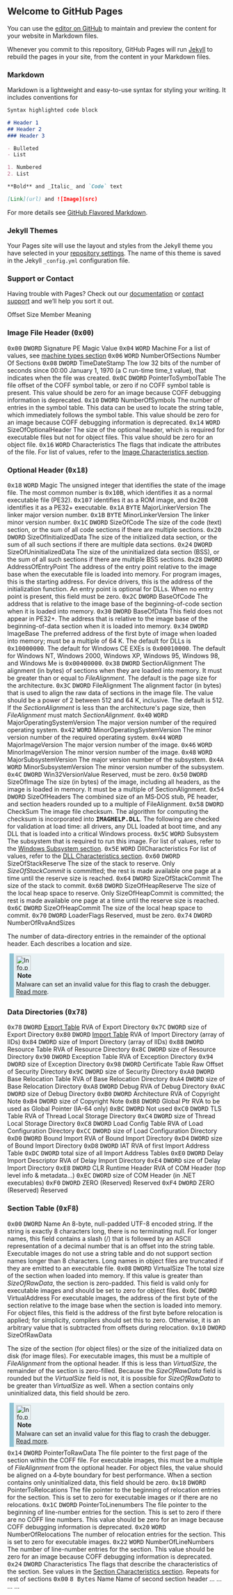 ## Welcome to GitHub Pages

You can use the [editor on GitHub](https://github.com/0xBEFE/pe_header_site/edit/gh-pages/index.md) to maintain and preview the content for your website in Markdown files.

Whenever you commit to this repository, GitHub Pages will run [Jekyll](https://jekyllrb.com/) to rebuild the pages in your site, from the content in your Markdown files.

### Markdown

Markdown is a lightweight and easy-to-use syntax for styling your writing. It includes conventions for

```markdown
Syntax highlighted code block

# Header 1
## Header 2
### Header 3

- Bulleted
- List

1. Numbered
2. List

**Bold** and _Italic_ and `Code` text

[Link](url) and ![Image](src)
```

For more details see [GitHub Flavored Markdown](https://guides.github.com/features/mastering-markdown/).

### Jekyll Themes

Your Pages site will use the layout and styles from the Jekyll theme you have selected in your [repository settings](https://github.com/0xBEFE/pe_header_site/settings/pages). The name of this theme is saved in the Jekyll `_config.yml` configuration file.

### Support or Contact

Having trouble with Pages? Check out our [documentation](https://docs.github.com/categories/github-pages-basics/) or [contact support](https://support.github.com/contact) and we’ll help you sort it out.





<tbody><tr>
<th>Offset
</th>
<th>Size
</th>
<th>Member
</th>
<th>Meaning
</th></tr>
<tr>
<th colspan="4">
<h3><span id="Image_File_Header_(0x00)"></span><span class="mw-headline" id="Image_File_Header_.280x00.29">Image File Header (<tt>0x00</tt>)</span></h3>
</th></tr>
<tr valign="top">
<td><tt>0x00</tt>
</td>
<td><tt>DWORD</tt>
</td>
<td>Signature
</td>
<td>PE Magic Value
</td></tr>
<tr>
<td><tt>0x04</tt>
</td>
<td><tt>WORD</tt>
</td>
<td>Machine
</td>
<td>For a list of values, see <a href="#Machine_Types">machine types section</a>
</td></tr>
<tr>
<td><tt>0x06</tt>
</td>
<td><tt>WORD</tt>
</td>
<td>NumberOfSections
</td>
<td>Number Of Sections
</td></tr>
<tr>
<td><tt>0x08</tt>
</td>
<td><tt>DWORD</tt>
</td>
<td>TimeDateStamp
</td>
<td>The low 32 bits of the number of seconds since 00:00 January 1, 1970 (a C run-time time_t value), that indicates when the file was created.
</td></tr>
<tr>
<td><tt>0x0C</tt>
</td>
<td><tt>DWORD</tt>
</td>
<td>PointerToSymbolTable
</td>
<td>The file offset of the COFF symbol table, or zero if no COFF symbol table is present. This value should be zero for an image because COFF debugging information is deprecated.
</td></tr>
<tr>
<td><tt>0x10</tt>
</td>
<td><tt>DWORD</tt>
</td>
<td>NumberOfSymbols
</td>
<td>The number of entries in the symbol table. This data can be used to locate the string table, which immediately follows the symbol table. This value should be zero for an image because COFF debugging information is deprecated.
</td></tr>
<tr>
<td><tt>0x14</tt>
</td>
<td><tt>WORD</tt>
</td>
<td>SizeOfOptionalHeader
</td>
<td>The size of the optional header, which is required for executable files but not for object files. This value should be zero for an object file.
</td></tr>
<tr>
<td><tt>0x16</tt>
</td>
<td><tt>WORD</tt>
</td>
<td>Characteristics
</td>
<td>The flags that indicate the attributes of the file. For list of values, refer to the <a href="#Image_Characteristics">Image Characteristics section</a>.
</td></tr>
<tr>
<th colspan="4">
<h3><span id="Optional_Header_(0x18)"></span><span class="mw-headline" id="Optional_Header_.280x18.29">Optional Header (<tt>0x18</tt>)</span></h3>
</th></tr>
<tr>
<td><tt>0x18</tt>
</td>
<td><tt>WORD</tt>
</td>
<td>Magic
</td>
<td>The unsigned integer that identifies the state of the image file. The most common number is <tt>0x10B</tt>, which identifies it as a normal executable file (PE32). <tt>0x107</tt> identifies it as a ROM image, and <tt>0x20B</tt> identifies it as a PE32+ executable.
</td></tr>
<tr>
<td><tt>0x1A</tt>
</td>
<td><tt>BYTE</tt>
</td>
<td>MajorLinkerVersion
</td>
<td>The linker major version number.
</td></tr>
<tr>
<td><tt>0x1B</tt>
</td>
<td><tt>BYTE</tt>
</td>
<td>MinorLinkerVersion
</td>
<td>The linker minor version number.
</td></tr>
<tr>
<td><tt>0x1C</tt>
</td>
<td><tt>DWORD</tt>
</td>
<td>SizeOfCode
</td>
<td>The size of the code (text) section, or the sum of all code sections if there are multiple sections.
</td></tr>
<tr>
<td><tt>0x20</tt>
</td>
<td><tt>DWORD</tt>
</td>
<td>SizeOfInitializedData
</td>
<td>The size of the initialized data section, or the sum of all such sections if there are multiple data sections.
</td></tr>
<tr>
<td><tt>0x24</tt>
</td>
<td><tt>DWORD</tt>
</td>
<td>SizeOfUninitializedData
</td>
<td>The size of the uninitialized data section (BSS), or the sum of all such sections if there are multiple BSS sections.
</td></tr>
<tr>
<td><tt>0x28</tt>
</td>
<td><tt>DWORD</tt>
</td>
<td>AddressOfEntryPoint
</td>
<td>The address of the entry point relative to the image base when the executable file is loaded into memory. For program images, this is the starting address. For device drivers, this is the address of the initialization function. An entry point is optional for DLLs. When no entry point is present, this field must be zero.
</td></tr>
<tr>
<td><tt>0x2C</tt>
</td>
<td><tt>DWORD</tt>
</td>
<td>BaseOfCode
</td>
<td>The address that is relative to the image base of the beginning-of-code section when it is loaded into memory.
</td></tr>
<tr>
<td><tt>0x30</tt>
</td>
<td><tt>DWORD</tt>
</td>
<td>BaseOfData
</td>
<td>This field does not appear in PE32+. The address that is relative to the image base of the beginning-of-data section when it is loaded into memory.
</td></tr>
<tr>
<td><tt>0x34</tt>
</td>
<td><tt>DWORD</tt>
</td>
<td>ImageBase
</td>
<td>The preferred address of the first byte of image when loaded into memory; must be a multiple of 64&nbsp;K. The default for DLLs is <tt>0x10000000</tt>. The default for Windows CE EXEs is <tt>0x00010000</tt>. The default for Windows&nbsp;NT, Windows 2000, Windows&nbsp;XP, Windows&nbsp;95, Windows&nbsp;98, and Windows&nbsp;Me is <tt>0x00400000</tt>.
</td></tr>
<tr>
<td><tt>0x38</tt>
</td>
<td><tt>DWORD</tt>
</td>
<td>SectionAlignment
</td>
<td>The alignment (in bytes) of sections when they are loaded into memory. It must be greater than or equal to <i>FileAlignment</i>. The default is the page size for the architecture.
</td></tr>
<tr>
<td><tt>0x3C</tt>
</td>
<td><tt>DWORD</tt>
</td>
<td>FileAlignment
</td>
<td>The alignment factor (in bytes) that is used to align the raw data of sections in the image file. The value should be a power of 2 between 512 and 64&nbsp;K, inclusive. The default is 512. If the <i>SectionAlignment</i> is less than the architecture's page size, then <i>FileAlignment</i> must match <i>SectionAlignment</i>.
</td></tr>
<tr>
<td><tt>0x40</tt>
</td>
<td><tt>WORD</tt>
</td>
<td>MajorOperatingSystemVersion
</td>
<td>The major version number of the required operating system.
</td></tr>
<tr>
<td><tt>0x42</tt>
</td>
<td><tt>WORD</tt>
</td>
<td>MinorOperatingSystemVersion
</td>
<td>The minor version number of the required operating system.
</td></tr>
<tr>
<td><tt>0x44</tt>
</td>
<td><tt>WORD</tt>
</td>
<td>MajorImageVersion
</td>
<td>The major version number of the image.
</td></tr>
<tr>
<td><tt>0x46</tt>
</td>
<td><tt>WORD</tt>
</td>
<td>MinorImageVersion
</td>
<td>The minor version number of the image.
</td></tr>
<tr>
<td><tt>0x48</tt>
</td>
<td><tt>WORD</tt>
</td>
<td>MajorSubsystemVersion
</td>
<td>The major version number of the subsystem.
</td></tr>
<tr>
<td><tt>0x4A</tt>
</td>
<td><tt>WORD</tt>
</td>
<td>MinorSubsystemVersion
</td>
<td>The minor version number of the subsystem.
</td></tr>
<tr>
<td><tt>0x4C</tt>
</td>
<td><tt>DWORD</tt>
</td>
<td>Win32VersionValue
</td>
<td>Reserved, must be zero.
</td></tr>
<tr>
<td><tt>0x50</tt>
</td>
<td><tt>DWORD</tt>
</td>
<td>SizeOfImage
</td>
<td>The size (in bytes) of the image, including all headers, as the image is loaded in memory. It must be a multiple of SectionAlignment.
</td></tr>
<tr>
<td><tt>0x54</tt>
</td>
<td><tt>DWORD</tt>
</td>
<td>SizeOfHeaders
</td>
<td>The combined size of an MS‑DOS stub, PE header, and section headers rounded up to a multiple of FileAlignment.
</td></tr>
<tr>
<td><tt>0x58</tt>
</td>
<td><tt>DWORD</tt>
</td>
<td>CheckSum
</td>
<td>The image file checksum. The algorithm for computing the checksum is incorporated into <tt><b>IMAGHELP.DLL</b></tt>. The following are checked for validation at load time: all drivers, any DLL loaded at boot time, and any DLL that is loaded into a critical Windows process.
</td></tr>
<tr>
<td><tt>0x5C</tt>
</td>
<td><tt>WORD</tt>
</td>
<td>Subsystem
</td>
<td>The subsystem that is required to run this image. For list of values, refer to the <a href="#Windows_Subsystem">Windows Subsystem section</a>.
</td></tr>
<tr>
<td><tt>0x5E</tt>
</td>
<td><tt>WORD</tt>
</td>
<td>DllCharacteristics
</td>
<td>For list of values, refer to the <a href="#DLL_Characteristics">DLL Characteristics section</a>.
</td></tr>
<tr>
<td><tt>0x60</tt>
</td>
<td><tt>DWORD</tt>
</td>
<td>SizeOfStackReserve
</td>
<td>The size of the stack to reserve. Only <i>SizeOfStackCommit</i> is committed; the rest is made available one page at a time until the reserve size is reached.
</td></tr>
<tr>
<td><tt>0x64</tt>
</td>
<td><tt>DWORD</tt>
</td>
<td>SizeOfStackCommit
</td>
<td>The size of the stack to commit.
</td></tr>
<tr>
<td><tt>0x68</tt>
</td>
<td><tt>DWORD</tt>
</td>
<td>SizeOfHeapReserve
</td>
<td>The size of the local heap space to reserve. Only SizeOfHeapCommit is committed; the rest is made available one page at a time until the reserve size is reached.
</td></tr>
<tr>
<td><tt>0x6C</tt>
</td>
<td><tt>DWORD</tt>
</td>
<td>SizeOfHeapCommit
</td>
<td>The size of the local heap space to commit.
</td></tr>
<tr>
<td><tt>0x70</tt>
</td>
<td><tt>DWORD</tt>
</td>
<td>LoaderFlags
</td>
<td>Reserved, must be zero.
</td></tr>
<tr>
<td><tt>0x74</tt>
</td>
<td><tt>DWORD</tt>
</td>
<td>NumberOfRvaAndSizes
</td>
<td>
<p>The number of data-directory entries in the remainder of the optional header. Each describes a location and size.
</p>
<div style="margin:5px; padding:5px; border-left: solid 10px #90C3D4; background:#E9F2F5;">
<div class="floatleft"><a href="/wiki/File:Info.png" class="image"><img alt="Info.png" src="/w/images/b/b3/Info.png" decoding="async" width="34" height="34"></a></div>
<div style="margin:3px;font-weight:bold;">Note</div>
<div>Malware can set an invalid value for this flag to crash the debugger. <a href="/wiki/Invalid-NumberOfRvaAndSizes" title="Invalid-NumberOfRvaAndSizes">Read more</a>.</div>
</div>
</td></tr>
<tr>
<th colspan="4">
<h3><span id="Data_Directories_(0x78)"></span><span class="mw-headline" id="Data_Directories_.280x78.29">Data Directories (<tt>0x78</tt>)</span></h3>
</th></tr>
<tr valign="top">
<td><tt>0x78</tt>
</td>
<td><tt>DWORD</tt>
</td>
<td><a href="#Export_Table">Export Table</a>
</td>
<td>RVA of Export Directory
</td></tr>
<tr>
<td><tt>0x7C</tt>
</td>
<td><tt>DWORD</tt>
</td>
<td>
</td>
<td>size of Export Directory
</td></tr>
<tr>
<td><tt>0x80</tt>
</td>
<td><tt>DWORD</tt>
</td>
<td><a href="#Import_Table">Import Table</a>
</td>
<td>RVA of Import Directory (array of IIDs)
</td></tr>
<tr>
<td><tt>0x84</tt>
</td>
<td><tt>DWORD</tt>
</td>
<td>
</td>
<td>size of Import Directory (array of IIDs)
</td></tr>
<tr>
<td><tt>0x88</tt>
</td>
<td><tt>DWORD</tt>
</td>
<td>Resource Table
</td>
<td>RVA of Resource Directory
</td></tr>
<tr>
<td><tt>0x8C</tt>
</td>
<td><tt>DWORD</tt>
</td>
<td>
</td>
<td>size of Resource Directory
</td></tr>
<tr>
<td><tt>0x90</tt>
</td>
<td><tt>DWORD</tt>
</td>
<td>Exception Table
</td>
<td>RVA of Exception Directory
</td></tr>
<tr>
<td><tt>0x94</tt>
</td>
<td><tt>DWORD</tt>
</td>
<td>
</td>
<td>size of Exception Directory
</td></tr>
<tr>
<td><tt>0x98</tt>
</td>
<td><tt>DWORD</tt>
</td>
<td>Certificate Table
</td>
<td>Raw Offset of Security Directory
</td></tr>
<tr>
<td><tt>0x9C</tt>
</td>
<td><tt>DWORD</tt>
</td>
<td>
</td>
<td>size of Security Directory
</td></tr>
<tr>
<td><tt>0xA0</tt>
</td>
<td><tt>DWORD</tt>
</td>
<td>Base Relocation Table
</td>
<td>RVA of Base Relocation Directory
</td></tr>
<tr>
<td><tt>0xA4</tt>
</td>
<td><tt>DWORD</tt>
</td>
<td>
</td>
<td>size of Base Relocation Directory
</td></tr>
<tr>
<td><tt>0xA8</tt>
</td>
<td><tt>DWORD</tt>
</td>
<td>Debug
</td>
<td>RVA of Debug Directory
</td></tr>
<tr>
<td><tt>0xAC</tt>
</td>
<td><tt>DWORD</tt>
</td>
<td>
</td>
<td>size of Debug Directory
</td></tr>
<tr>
<td><tt>0xB0</tt>
</td>
<td><tt>DWORD</tt>
</td>
<td>Architecture
</td>
<td>RVA of Copyright Note
</td></tr>
<tr>
<td><tt>0xB4</tt>
</td>
<td><tt>DWORD</tt>
</td>
<td>
</td>
<td>size of Copyright Note
</td></tr>
<tr>
<td><tt>0xB8</tt>
</td>
<td><tt>DWORD</tt>
</td>
<td>Global Ptr
</td>
<td>RVA to be used as Global Pointer (IA-64 only)
</td></tr>
<tr>
<td><tt>0xBC</tt>
</td>
<td><tt>DWORD</tt>
</td>
<td>
</td>
<td>Not used
</td></tr>
<tr>
<td><tt>0xC0</tt>
</td>
<td><tt>DWORD</tt>
</td>
<td>TLS Table
</td>
<td>RVA of Thread Local Storage Directory
</td></tr>
<tr>
<td><tt>0xC4</tt>
</td>
<td><tt>DWORD</tt>
</td>
<td>
</td>
<td>size of Thread Local Storage Directory
</td></tr>
<tr>
<td><tt>0xC8</tt>
</td>
<td><tt>DWORD</tt>
</td>
<td>Load Config Table
</td>
<td>RVA of Load Configuration Directory
</td></tr>
<tr>
<td><tt>0xCC</tt>
</td>
<td><tt>DWORD</tt>
</td>
<td>
</td>
<td>size of Load Configuration Directory
</td></tr>
<tr>
<td><tt>0xD0</tt>
</td>
<td><tt>DWORD</tt>
</td>
<td>Bound Import
</td>
<td>RVA of Bound Import Directory
</td></tr>
<tr>
<td><tt>0xD4</tt>
</td>
<td><tt>DWORD</tt>
</td>
<td>
</td>
<td>size of Bound Import Directory
</td></tr>
<tr>
<td><tt>0xD8</tt>
</td>
<td><tt>DWORD</tt>
</td>
<td>IAT
</td>
<td>RVA of first Import Address Table
</td></tr>
<tr>
<td><tt>0xDC</tt>
</td>
<td><tt>DWORD</tt>
</td>
<td>
</td>
<td>total size of all Import Address Tables
</td></tr>
<tr>
<td><tt>0xE0</tt>
</td>
<td><tt>DWORD</tt>
</td>
<td>Delay Import Descriptor
</td>
<td>RVA of Delay Import Directory
</td></tr>
<tr>
<td><tt>0xE4</tt>
</td>
<td><tt>DWORD</tt>
</td>
<td>
</td>
<td>size of Delay Import Directory
</td></tr>
<tr>
<td><tt>0xE8</tt>
</td>
<td><tt>DWORD</tt>
</td>
<td>CLR Runtime Header
</td>
<td>RVA of COM Header (top level info &amp; metadata...)
</td></tr>
<tr>
<td><tt>0xEC</tt>
</td>
<td><tt>DWORD</tt>
</td>
<td>
</td>
<td>size of COM Header (in .NET executables)
</td></tr>
<tr>
<td><tt>0xF0</tt>
</td>
<td><tt>DWORD</tt>
</td>
<td>ZERO (Reserved)
</td>
<td>Reserved
</td></tr>
<tr>
<td><tt>0xF4</tt>
</td>
<td><tt>DWORD</tt>
</td>
<td>ZERO (Reserved)
</td>
<td>Reserved
</td></tr>
<tr>
<th colspan="4">
<h3><span id="Section_Table_(0xF8)"></span><span class="mw-headline" id="Section_Table_.280xF8.29">Section Table (<tt>0xF8</tt>)</span></h3>
</th></tr>
<tr>
<td><tt>0x00</tt>
</td>
<td><tt>DWORD</tt>
</td>
<td>Name
</td>
<td>An 8-byte, null-padded UTF-8 encoded string. If the string is exactly 8 characters long, there is no terminating null. For longer names, this field contains a slash (/) that is followed by an ASCII representation of a decimal number that is an offset into the string table. Executable images do not use a string table and do not support section names longer than 8 characters. Long names in object files are truncated if they are emitted to an executable file.
</td></tr>
<tr>
<td><tt>0x08</tt>
</td>
<td><tt>DWORD</tt>
</td>
<td>VirtualSize
</td>
<td>The total size of the section when loaded into memory. If this value is greater than <i>SizeOfRawData</i>, the section is zero-padded. This field is valid only for executable images and should be set to zero for object files.
</td></tr>
<tr>
<td><tt>0x0C</tt>
</td>
<td><tt>DWORD</tt>
</td>
<td>VirtualAddress
</td>
<td>For executable images, the address of the first byte of the section relative to the image base when the section is loaded into memory. For object files, this field is the address of the first byte before relocation is applied; for simplicity, compilers should set this to zero. Otherwise, it is an arbitrary value that is subtracted from offsets during relocation.
</td></tr>
<tr>
<td><tt>0x10</tt>
</td>
<td><tt>DWORD</tt>
</td>
<td>SizeOfRawData
</td>
<td>
<p>The size of the section (for object files) or the size of the initialized data on disk (for image files). For executable images, this must be a multiple of <i>FileAlignment</i> from the optional header. If this is less than <i>VirtualSize</i>, the remainder of the section is zero-filled. Because the <i>SizeOfRawData</i> field is rounded but the <i>VirtualSize</i> field is not, it is possible for <i>SizeOfRawData</i> to be greater than <i>VirtualSize</i> as well. When a section contains only uninitialized data, this field should be zero.
</p>
<div style="margin:5px; padding:5px; border-left: solid 10px #90C3D4; background:#E9F2F5;">
<div class="floatleft"><a href="/wiki/File:Info.png" class="image"><img alt="Info.png" src="/w/images/b/b3/Info.png" decoding="async" width="34" height="34"></a></div>
<div style="margin:3px;font-weight:bold;">Note</div>
<div>Malware can set an invalid value for this flag to crash the debugger. <a href="/wiki/Invalid-SizeOfRawData" title="Invalid-SizeOfRawData">Read more</a>.</div>
</div>
</td></tr>
<tr>
<td><tt>0x14</tt>
</td>
<td><tt>DWORD</tt>
</td>
<td>PointerToRawData
</td>
<td>The file pointer to the first page of the section within the COFF file. For executable images, this must be a multiple of <i>FileAlignment</i> from the optional header. For object files, the value should be aligned on a 4‑byte boundary for best performance. When a section contains only uninitialized data, this field should be zero.
</td></tr>
<tr>
<td><tt>0x18</tt>
</td>
<td><tt>DWORD</tt>
</td>
<td>PointerToRelocations
</td>
<td>The file pointer to the beginning of relocation entries for the section. This is set to zero for executable images or if there are no relocations.
</td></tr>
<tr>
<td><tt>0x1C</tt>
</td>
<td><tt>DWORD</tt>
</td>
<td>PointerToLinenumbers
</td>
<td>The file pointer to the beginning of line-number entries for the section. This is set to zero if there are no COFF line numbers. This value should be zero for an image because COFF debugging information is deprecated.
</td></tr>
<tr>
<td><tt>0x20</tt>
</td>
<td><tt>WORD</tt>
</td>
<td>NumberOfRelocations
</td>
<td>The number of relocation entries for the section. This is set to zero for executable images.
</td></tr>
<tr>
<td><tt>0x22</tt>
</td>
<td><tt>WORD</tt>
</td>
<td>NumberOfLineNumbers
</td>
<td>The number of line-number entries for the section. This value should be zero for an image because COFF debugging information is deprecated.
</td></tr>
<tr>
<td><tt>0x24</tt>
</td>
<td><tt>DWORD</tt>
</td>
<td>Characteristics
</td>
<td>The flags that describe the characteristics of the section. See values in the <a href="#Section_Characteristics">Section Characteristics section</a>.
</td></tr>
<tr>
<th colspan="4">Repeats for rest of sections
</th></tr>
<tr>
<td><tt>0x00</tt>
</td>
<td><tt>8 Bytes</tt>
</td>
<td>Name
</td>
<td>Name of second section header
</td></tr>
<tr>
<td>...
</td>
<td>...
</td>
<td>...
</td>
<td>...
</td></tr></tbody>







